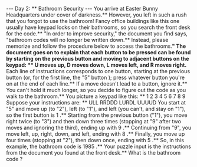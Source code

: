 --- Day 2: ** Bathroom Security ---
You arrive at
Easter Bunny Headquarters
under cover of darkness.** However, you left in such a rush that you forgot to use the bathroom! Fancy office buildings like this one usually have keypad locks on their bathrooms, so you search the front desk for the code.**
"In order to improve security," the document you find says, "bathroom codes will no longer be written down.**  Instead, please memorize and follow the procedure below to access the bathrooms.**"
The document goes on to explain that each button to be pressed can be found by starting on the previous button and moving to adjacent buttons on the keypad: **
U
moves up,
D
moves down,
L
moves left, and
R
moves right.** Each line of instructions corresponds to one button, starting at the previous button (or, for the first line,
the "5" button
); press whatever button you're on at the end of each line.** If a move doesn't lead to a button, ignore it.**
You can't hold it much longer, so you decide to figure out the code as you walk to the bathroom.** You picture a keypad like this: **
1 2 3
4 5 6
7 8 9
Suppose your instructions are: **
ULL
RRDDD
LURDL
UUUUD
You start at "5" and move up (to "2"), left (to "1"), and left (you can't, and stay on "1"), so the first button is
1
.**
Starting from the previous button ("1"), you move right twice (to "3") and then down three times (stopping at "9" after two moves and ignoring the third), ending up with
9
.**
Continuing from "9", you move left, up, right, down, and left, ending with
8
.**
Finally, you move up four times (stopping at "2"), then down once, ending with
5
.**
So, in this example, the bathroom code is
1985
.**
Your puzzle input is the instructions from the document you found at the front desk.** What is the
bathroom code
?